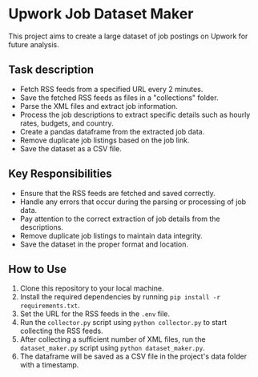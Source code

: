 # Upwork Job Dataset Maker

This project aims to create a large dataset of job postings on Upwork for future analysis.

## Task description

- Fetch RSS feeds from a specified URL every 2 minutes.
- Save the fetched RSS feeds as files in a "collections" folder.
- Parse the XML files and extract job information.
- Process the job descriptions to extract specific details such as hourly rates, budgets, and country.
- Create a pandas dataframe from the extracted job data.
- Remove duplicate job listings based on the job link.
- Save the dataset as a CSV file.

## Key Responsibilities 

- Ensure that the RSS feeds are fetched and saved correctly.
- Handle any errors that occur during the parsing or processing of job data.
- Pay attention to the correct extraction of job details from the descriptions.
- Remove duplicate job listings to maintain data integrity.
- Save the dataset in the proper format and location.

## How to Use

1. Clone this repository to your local machine.
2. Install the required dependencies by running `pip install -r requirements.txt`.
3. Set the URL for the RSS feeds in the `.env` file.
4. Run the `collector.py` script using `python collector.py` to start collecting the RSS feeds.
5. After collecting a sufficient number of XML files, run the `dataset_maker.py` script using `python dataset_maker.py`.
6. The dataframe will be saved as a CSV file in the project's data folder with a timestamp.
